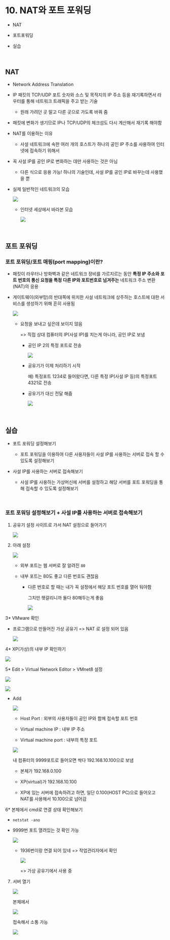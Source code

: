 # 10. NAT와 포트 포워딩

* NAT

* 포트포워딩

* 실습

<br/>

## NAT

* Network Address Translation

* IP 패킷의 TCP/UDP 포트 숫자와 소스 및 목적지의 IP 주소 등을 재기록하면서 라우터를 통해 네트워크 트래픽을 주고 받는 기술
  
  * 원래 가려던 곳 말고 다른 곳으로 가도록 바꿔 줌

* 패킷에 변화가 생기므로 IP나 TCP/UDP의 체크섬도 다시 계산해서 재기록 해야함

* NAT를 이용하는 이유
  
  * 사설 네트워크에 속한 여러 개의 호스트가 하나의 공인 IP 주소를 사용하여 인터넷에 접속하기 위해서

* 꼭 사설 IP를 공인 IP로 변화하는 데만 사용하는 것은 아님
  
  * 다른 식으로 응용 가능! 하나의 기술인데, 사설 IP를 공인 IP로 바꾸는데 사용했을 뿐

* 실제 일반적인 네트워크의 모습
  
  ![](10장-NAT와-포트-포워딩.assets/2022-07-30-19-50-45-image.png)
  
  * 인터넷 세상에서 바라본 모습
    
    ![](10장-NAT와-포트-포워딩.assets/2022-07-30-19-52-00-image.png)

<br/>

## 포트 포워딩

### 포트 포워딩/포트 매핑(port mapping)이란?

* 패킷이 라우터나 방화벽과 같은 네트워크 장비를 가르지르는 동안 **특정 IP 주소와 포트 번호의 통신 요청을 특정 다른 IP와 포트번호로 넘겨주는** 네트워크 주소 변환(NAT)의 응용

* 게이트웨이(외부망)의 반대쪽에 위치한 사설 네트워크에 상주하는 호스트에 대한 서비스를 생성하기 위해 흔히 사용됨
  
  ![](10장-NAT와-포트-포워딩.assets/2022-07-30-20-08-12-image.png)
  
  * 요청을 보내고 싶은데 보이지 않음
    
    => 직접 상대 컴퓨터의 IP(사설 IP)를 치는게 아니라, 공인 IP로 보냄
    
    * 공인 IP 2의 특정 포트로 전송
      
      ![](10장-NAT와-포트-포워딩.assets/2022-07-30-20-13-40-image.png)
    
    * 공유기가 이제 처리하기 시작
      
      예) 특정포트 1234로 들어왔다면, 다른 특정 IP(사설 IP 등)의 특정포트 4321로 전송
    
    * 공유기가 대신 전달 해줌
      
      ![](10장-NAT와-포트-포워딩.assets/2022-07-30-20-15-42-image.png)

<br/>

## 실습

* 포트 포워딩 설정해보기
  
  * 포트 포워딩을 이용하여 다른 사용자들이 사설 IP를 사용하는 서버로 접속 할 수 있도록 설정해보기

* 사설 IP를 사용하는 서버로 접속해보기
  
  * 사설 IP를 사용하는 가상머신에 서버를 설정하고 해당 서버를 포트 포워딩을 통해 접속할 수 있도록 설정해보기

<br/>

### 포트 포워딩 설정해보기 + 사설 IP를 사용하는 서버로 접속해보기

1. 공유기 설정 사이트로 가서 NAT 설정으로 들어가기
   
   ![](10장-NAT와-포트-포워딩.assets/2022-07-30-20-36-35-image.png)

2. 아래 설정
   
   ![](10장-NAT와-포트-포워딩.assets/2022-07-30-20-34-57-image.png)
   
   * 외부 포트는 웹 서버로 잘 알려진 `80`
   
   * 내부 포트는 80도 좋고 다른 번호도 괜찮음
     
     * 다른 번호로 할 때는 내가 꼭 설정에서 해당 포트 번호를 열어 둬야함
       
       그치만 헷갈리니까 둘다 80해두는게 좋음
       
       ![](10장-NAT와-포트-포워딩.assets/2022-07-30-20-36-17-image.png)

3* VMware 확인
   
   * 프로그램으로 만들어진 가상 공유기 => NAT 로 설정 되어 있음
     
     ![](10장-NAT와-포트-포워딩.assets/2022-07-30-20-48-02-image.png)

4* XP(가상)의 내부 IP 확인하기
   
   ![](10장-NAT와-포트-포워딩.assets/2022-07-30-20-48-21-image.png)

5* Edit > Virtual Network Editor > VMnet8 설정
   
   ![](10장-NAT와-포트-포워딩.assets/2022-07-30-21-03-24-image.png)
   
   ![](10장-NAT와-포트-포워딩.assets/2022-07-30-21-03-36-image.png)
   
   * Add
     
     ![](10장-NAT와-포트-포워딩.assets/2022-07-30-21-05-20-image.png)
     
     * Host Port : 외부의 사용자들이 공인 IP와 함께 접속할 포트 번호
     
     * Virtual machine IP : 내부 IP 주소
     
     * Virtual machine port : 내부의 특정 포트
     
     ![](10장-NAT와-포트-포워딩.assets/2022-07-30-21-16-55-image.png)
     
     내 컴퓨터의 9999포트로 들어오면 싹다 192.168.10.100으로 보냄
     
     * 본체가 192.168.0.100
     
     * XP(virtual)가 192.168.10.100
     
     * XP에 있는 서버에 접속하려고 하면, 일단 0.100(HOST PC)으로 들어오고 NAT를 사용해서 10.100으로 넘어감

6* 본체에서 cmd로 연결 상태 확인해보기
   
   * `netstat -ano`
   
   * 9999번 포트 열려있는 것 확인 가능
     
     ![](10장-NAT와-포트-포워딩.assets/2022-07-30-21-10-11-image.png)
     
     * 1936번이랑 연결 되어 있네 => 작업관리자에서 확인
       
       ![](10장-NAT와-포트-포워딩.assets/2022-07-30-21-10-26-image.png)
       
       => 가상 공유기에서 사용 중

7. 서버 열기
   
   ![](10장-NAT와-포트-포워딩.assets/2022-07-30-21-18-20-image.png)
   
   본체에서
   
   ![](10장-NAT와-포트-포워딩.assets/2022-07-30-21-18-47-image.png)
   
   접속해서 소통 가능
   
   ![](10장-NAT와-포트-포워딩.assets/2022-07-30-21-19-38-image.png)
